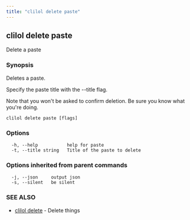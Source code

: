 ```yaml
---
title: "clilol delete paste"
---
```

## clilol delete paste

Delete a paste

### Synopsis

Deletes a paste.

Specify the paste title with the --title flag.

Note that you won't be asked to confirm deletion.
Be sure you know what you're doing.

```
clilol delete paste [flags]
```

### Options

```
  -h, --help           help for paste
  -t, --title string   Title of the paste to delete
```

### Options inherited from parent commands

```
  -j, --json     output json
  -s, --silent   be silent
```

### SEE ALSO

* [clilol delete](clilol_delete.md)	 - Delete things

